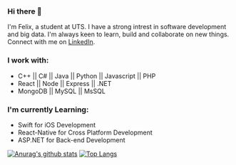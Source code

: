 ### Hi there 👋

I'm Felix, a student at UTS. I have a strong intrest in software development and big data. I'm always keen to learn, build and collaborate on new things. Connect with me on [LinkedIn](https://www.linkedin.com/in/felix-ehalim/).

### I work with:
- C++ || C# || Java || Python || Javascript || PHP
- React || Node || Express || .NET
- MongoDB || MySQL || MsSQL

### I'm currently Learning:
- Swift for iOS Development
- React-Native for Cross Platform Development
- ASP.NET for Back-end Development


[![Anurag's github stats](https://github-readme-stats.vercel.app/api?username=felixhal)](https://github.com/anuraghazra/github-readme-stats) [![Top Langs](https://github-readme-stats.vercel.app/api/top-langs/?username=anuraghazra&layout=compact)](https://github.com/anuraghazra/github-readme-stats)
